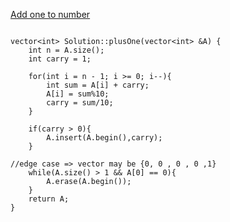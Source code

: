  [Add one to number](https://www.scaler.com/academy/mentee-dashboard/class/34465/homework/problems/66/?navref=cl_pb_nv_tb)


```

vector<int> Solution::plusOne(vector<int> &A) {
    int n = A.size();
    int carry = 1;

    for(int i = n - 1; i >= 0; i--){
        int sum = A[i] + carry;
        A[i] = sum%10;
        carry = sum/10;
    }

    if(carry > 0){
        A.insert(A.begin(),carry);
    }

//edge case => vector may be {0, 0 , 0 , 0 ,1}
    while(A.size() > 1 && A[0] == 0){
        A.erase(A.begin());
    }
    return A;
}



```
